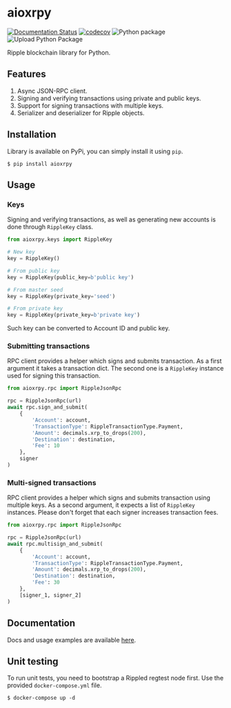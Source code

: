 # aioxrpy

[![Documentation Status](https://readthedocs.org/projects/aioxrpy/badge/?version=latest)](http://aioxrpy.readthedocs.io/en/latest/?badge=latest) [![codecov](https://codecov.io/gh/ulamlabs/aioxrpy/branch/master/graph/badge.svg)](https://codecov.io/gh/ulamlabs/aioxrpy) ![Python package](https://github.com/ulamlabs/aioxrpy/workflows/Python%20package/badge.svg) ![Upload Python Package](https://github.com/ulamlabs/aioxrpy/workflows/Upload%20Python%20Package/badge.svg)

Ripple blockchain library for Python.

## Features

1. Async JSON-RPC client.
2. Signing and verifying transactions using private and public keys.
3. Support for signing transactions with multiple keys.
4. Serializer and deserializer for Ripple objects.

## Installation

Library is available on PyPi, you can simply install it using `pip`.
```
$ pip install aioxrpy
```

## Usage

### Keys

Signing and verifying transactions, as well as generating new accounts is done through `RippleKey` class. 

```python
from aioxrpy.keys import RippleKey

# New key
key = RippleKey()

# From public key
key = RippleKey(public_key=b'public key')

# From master seed
key = RippleKey(private_key='seed')

# From private key
key = RippleKey(private_key=b'private key')
```

Such key can be converted to Account ID and public key. 

### Submitting transactions

RPC client provides a helper which signs and submits transaction. As a first 
argument it takes a transaction dict. The second one is a `RippleKey` instance
used for signing this transaction.

```python
from aioxrpy.rpc import RippleJsonRpc

rpc = RippleJsonRpc(url)
await rpc.sign_and_submit(
    {
        'Account': account,
        'TransactionType': RippleTransactionType.Payment,
        'Amount': decimals.xrp_to_drops(200),
        'Destination': destination,
        'Fee': 10
    },
    signer
)
```

### Multi-signed transactions

RPC client provides a helper which signs and submits transaction using multiple
keys. As a second argument, it expects a list of `RippleKey` instances. Please 
don't forget that each signer increases transaction fees.

```python
from aioxrpy.rpc import RippleJsonRpc

rpc = RippleJsonRpc(url)
await rpc.multisign_and_submit(
    {
        'Account': account,
        'TransactionType': RippleTransactionType.Payment,
        'Amount': decimals.xrp_to_drops(200),
        'Destination': destination,
        'Fee': 30
    },
    [signer_1, signer_2]
)
```

## Documentation

Docs and usage examples are available [here](https://aioxrpy.readthedocs.io/en/latest).

## Unit testing

To run unit tests, you need to bootstrap a Rippled regtest node first. Use the provided `docker-compose.yml` file.

```shell
$ docker-compose up -d
```
